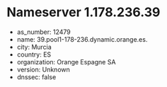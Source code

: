 # Nameserver 1.178.236.39

* as_number: 12479
* name: 39.pool1-178-236.dynamic.orange.es.
* city: Murcia
* country: ES
* organization: Orange Espagne SA
* version: Unknown
* dnssec: false
